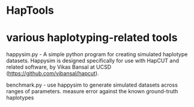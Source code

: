 # HapTools
# various haplotyping-related tools

happysim.py - A simple python program for creating simulated haplotype datasets.
Happysim is designed specifically for use with HapCUT and related software, by Vikas Bansal at UCSD (https://github.com/vibansal/hapcut).

benchmark.py - use happysim to generate simulated datasets across ranges of parameters.
measure error against the known ground-truth haplotypes
